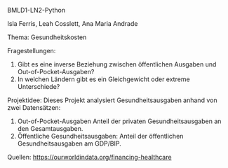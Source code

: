 BMLD1-LN2-Python


Isla Ferris, Leah Cosslett, Ana Maria Andrade


Thema: Gesundheitskosten

Fragestellungen:
  1. Gibt es eine inverse Beziehung zwischen öffentlichen Ausgaben und Out-of-Pocket-Ausgaben? 
  2. In welchen Ländern gibt es ein Gleichgewicht oder extreme Unterschiede?

Projektidee:
  Dieses Projekt analysiert Gesundheitsausgaben anhand von zwei Datensätzen:
  1. Out-of-Pocket-Ausgaben Anteil der privaten Gesundheitsausgaben an den Gesamtausgaben.
  2. Öffentliche Gesundheitsausgaben: Anteil der öffentlichen Gesundheitsausgaben am GDP/BIP.
     
Quellen:
https://ourworldindata.org/financing-healthcare
